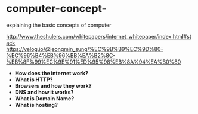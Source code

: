 # computer-concept-
explaining the basic concepts of computer

http://www.theshulers.com/whitepapers/internet_whitepaper/index.html#stack <br>
https://velog.io/@jeongmin_sung/%EC%9B%B9%EC%9D%80-%EC%96%B4%EB%96%BB%EA%B2%8C-%EB%8F%99%EC%9E%91%ED%95%98%EB%8A%94%EA%B0%80
<ul>  
   <li><b>How does the internet work?<b></li>
   <li><b>What is HTTP?<b></li>
   <li><b>Browsers and how they work?</li><b>
    
   <li><b>DNS and how it works?<b></li>
   <li><b>What is Domain Name?<b></li>
   <li><b>What is hosting?<b></li>
</ul>
